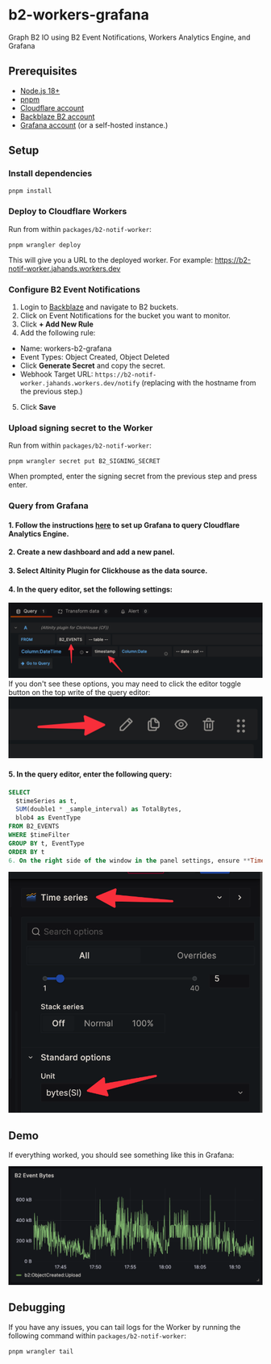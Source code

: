 # b2-workers-grafana

Graph B2 IO using B2 Event Notifications, Workers Analytics Engine, and Grafana

## Prerequisites

- [Node.js 18+](https://nodejs.org/en/download/package-manager)
- [pnpm](https://pnpm.io/installation)
- [Cloudflare account](https://dash.cloudflare.com/sign-up)
- [Backblaze B2 account](https://www.backblaze.com/b2/sign-up/)
- [Grafana account](https://grafana.com/) (or a self-hosted instance.)

## Setup

### Install dependencies

```shell
pnpm install
```


### Deploy to Cloudflare Workers

Run from within `packages/b2-notif-worker`:

```shell
pnpm wrangler deploy
```

This will give you a URL to the deployed worker. For example:
https://b2-notif-worker.jahands.workers.dev

### Configure B2 Event Notifications

1. Login to [Backblaze](https://backblaze.com) and navigate to B2 buckets.
2. Click on Event Notifications for the bucket you want to monitor.
3. Click **+ Add New Rule**
4. Add the following rule:
  - Name: workers-b2-grafana
  - Event Types: Object Created, Object Deleted
  - Click **Generate Secret** and copy the secret.
  - Webhook Target URL: `https://b2-notif-worker.jahands.workers.dev/notify` (replacing with the hostname from the previous step.)
5. Click **Save**

### Upload signing secret to the Worker

Run from within `packages/b2-notif-worker`:

```shell
pnpm wrangler secret put B2_SIGNING_SECRET
```

When prompted, enter the signing secret from the previous step and press enter.

### Query from Grafana

#### 1. Follow the instructions [here](https://developers.cloudflare.com/analytics/analytics-engine/grafana/) to set up Grafana to query Cloudflare Analytics Engine.
#### 2. Create a new dashboard and add a new panel.
#### 3. Select Altinity Plugin for Clickhouse as the data source.
#### 4. In the query editor, set the following settings:
  ![query settings](./.docs/1_query_settings.png)
  If you don't see these options, you may need to click the editor toggle button on the top write of the query editor:
  ![query editor toggle](./.docs/2_toggle.png)
#### 5. In the query editor, enter the following query:
  ```sql
  SELECT
    $timeSeries as t,
    SUM(double1 * _sample_interval) as TotalBytes,
    blob4 as EventType
  FROM B2_EVENTS
  WHERE $timeFilter
  GROUP BY t, EventType
  ORDER BY t
6. On the right side of the window in the panel settings, ensure **Time Series** is selected at the top, and set the **Unit** to **Bytes (SI)**:
  ```
  ![query settings](./.docs/3_panel_settings.png)

## Demo

If everything worked, you should see something like this in Grafana:

![demo](./.docs/4_demo.png)

## Debugging

If you have any issues, you can tail logs for the Worker by running the following command within `packages/b2-notif-worker`:

```shell
pnpm wrangler tail
```
